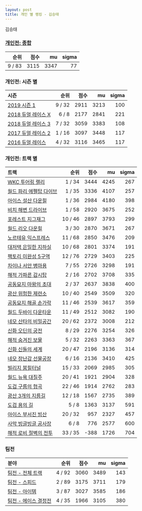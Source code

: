 ```yaml
---
layout: post
title: 개인 별 랭킹 - 김승태
---
```


김승태

### [개인전: 종합](../singles-full)

| 순위 | 점수 | mu | sigma |
|---:|---:|---:|---:|
| 9 / 83 | 3115 | 3347 | 77 |

### 개인전: 시즌 별

| 시즌 | 순위 | 점수 | mu | sigma |
|:---|---:|---:|---:|---:|
| [2019 시즌 1](../s2019_1) | 9 / 32 | 2911 | 3213 | 100 |
| [2018 듀얼 레이스 X](../s2018_2) | 6 / 8 | 2177 | 2841 | 221 |
| [2018 듀얼 레이스 3](../s2018_1) | 7 / 32 | 3059 | 3383 | 108 |
| [2017 듀얼 레이스 2](../s2017_1) | 1 / 16 | 3097 | 3448 | 117 |
| [2016 듀얼 레이스](../s2016_1) | 4 / 32 | 3116 | 3465 | 117 |

### 개인전: 트랙 별

| 트랙 | 순위 | 점수 | mu | sigma |
|:---|---:|---:|---:|---:|
| [WKC 투어링 랠리](../rally) | 1 / 34 | 3444 | 4245 | 267 |
| [월드 파리 에펠탑 다이브](../eifel) | 1 / 35 | 3336 | 4107 | 257 |
| [아이스 설산 다운힐](../seolsan) | 1 / 36 | 2984 | 4180 | 398 |
| [비치 해변 드라이브](../haebyun) | 1 / 58 | 2920 | 3675 | 252 |
| [포레스트 지그재그](../zigzag) | 10 / 46 | 2897 | 3793 | 299 |
| [월드 리오 다운힐](../rio) | 3 / 30 | 2870 | 3671 | 267 |
| [노르테유 익스프레스](../noex) | 11 / 68 | 2850 | 3476 | 209 |
| [대저택 은밀한 지하실](../jeotaek) | 10 / 68 | 2801 | 3374 | 191 |
| [팩토리 미완성 5구역](../district5) | 12 / 76 | 2729 | 3403 | 225 |
| [차이나 서안 병마용](../byeongma) | 7 / 55 | 2726 | 3298 | 191 |
| [해적 가파른 감시탑](../gamshi) | 2 / 16 | 2702 | 3708 | 335 |
| [공동묘지 마왕의 초대](../mawang) | 2 / 37 | 2637 | 3838 | 400 |
| [광산 위험한 제련소](../jeryeonso) | 10 / 40 | 2549 | 3509 | 320 |
| [공동묘지 해골 손가락](../haeson) | 11 / 46 | 2539 | 3617 | 359 |
| [월드 두바이 다운타운](../dubai) | 11 / 49 | 2512 | 3082 | 190 |
| [네모 산타의 비밀공간](../santa) | 20 / 62 | 2372 | 3008 | 212 |
| [신화 오딘의 궁전](../odin) | 8 / 29 | 2276 | 3254 | 326 |
| [해적 숨겨진 보물](../haesumbo) | 5 / 32 | 2263 | 3363 | 367 |
| [신화 신들의 세계](../shinsegye) | 20 / 47 | 2196 | 3136 | 314 |
| [네모 장난감 선물공장](../present) | 6 / 16 | 2136 | 3410 | 425 |
| [빌리지 붐힐터널](../boomhill) | 15 / 33 | 2069 | 2985 | 305 |
| [월드 뉴욕 대질주](../newyork) | 20 / 41 | 1921 | 2904 | 328 |
| [도검 구름의 협곡](../hyupgog) | 22 / 46 | 1914 | 2762 | 283 |
| [광산 3개의 지름길](../gwangsamji) | 12 / 18 | 1567 | 2735 | 389 |
| [도검 용의 길](../daagon) | 5 / 8 | 1363 | 3137 | 591 |
| [아이스 부서진 빙산](../boobing) | 20 / 32 | 957 | 2327 | 457 |
| [사막 빙글빙글 공사장](../sabing) | 6 / 8 | 776 | 2577 | 600 |
| [해적 로비 절벽의 전투](../lobby) | 33 / 35 | -388 | 1726 | 704 |

### 팀전

| 분야 | 순위 | 점수 | mu | sigma |
|:---|---:|---:|---:|---:|
| [팀전 - 전체 트랙](../team-full) | 4 / 92 | 3060 | 3489 | 143 |
| [팀전 - 스피드](../team-speed) | 2 / 89 | 3175 | 3711 | 179 |
| [팀전 - 아이템](../team-item) | 3 / 87 | 3027 | 3585 | 186 |
| [팀전 - 에이스 결정전](../team-ace) | 4 / 35 | 1966 | 3105 | 380 |

